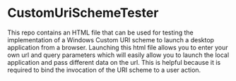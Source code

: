 # CustomUriSchemeTester

This repo contains an HTML file that can be used for testing the implementation of a Windows Custom URI scheme to launch a desktop application from a browser. Launching this html file allows you to enter your own url and query parameters which will easily allow you to launch the local application and pass different data on the url. This is helpful because it is required to bind the invocation of the URI scheme to a user action.


